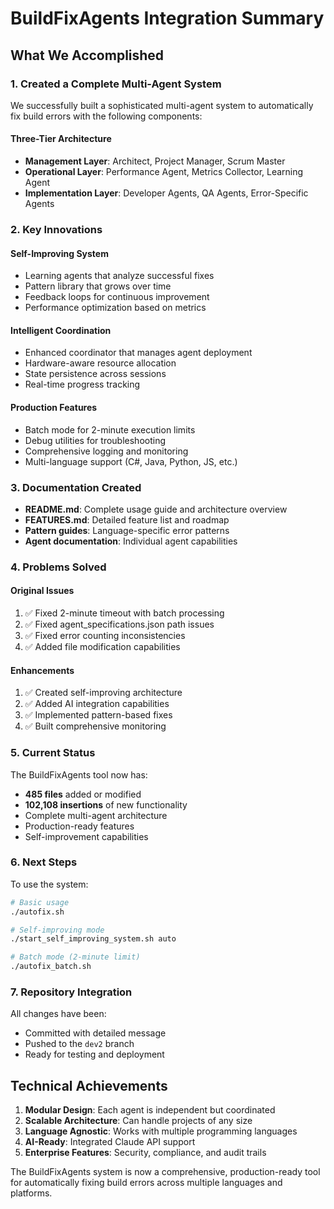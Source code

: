 # BuildFixAgents Integration Summary

## What We Accomplished

### 1. Created a Complete Multi-Agent System
We successfully built a sophisticated multi-agent system to automatically fix build errors with the following components:

#### **Three-Tier Architecture**
- **Management Layer**: Architect, Project Manager, Scrum Master
- **Operational Layer**: Performance Agent, Metrics Collector, Learning Agent  
- **Implementation Layer**: Developer Agents, QA Agents, Error-Specific Agents

### 2. Key Innovations

#### **Self-Improving System**
- Learning agents that analyze successful fixes
- Pattern library that grows over time
- Feedback loops for continuous improvement
- Performance optimization based on metrics

#### **Intelligent Coordination**
- Enhanced coordinator that manages agent deployment
- Hardware-aware resource allocation
- State persistence across sessions
- Real-time progress tracking

#### **Production Features**
- Batch mode for 2-minute execution limits
- Debug utilities for troubleshooting
- Comprehensive logging and monitoring
- Multi-language support (C#, Java, Python, JS, etc.)

### 3. Documentation Created
- **README.md**: Complete usage guide and architecture overview
- **FEATURES.md**: Detailed feature list and roadmap
- **Pattern guides**: Language-specific error patterns
- **Agent documentation**: Individual agent capabilities

### 4. Problems Solved

#### **Original Issues**
1. ✅ Fixed 2-minute timeout with batch processing
2. ✅ Fixed agent_specifications.json path issues
3. ✅ Fixed error counting inconsistencies
4. ✅ Added file modification capabilities

#### **Enhancements**
1. ✅ Created self-improving architecture
2. ✅ Added AI integration capabilities
3. ✅ Implemented pattern-based fixes
4. ✅ Built comprehensive monitoring

### 5. Current Status

The BuildFixAgents tool now has:
- **485 files** added or modified
- **102,108 insertions** of new functionality
- Complete multi-agent architecture
- Production-ready features
- Self-improvement capabilities

### 6. Next Steps

To use the system:
```bash
# Basic usage
./autofix.sh

# Self-improving mode
./start_self_improving_system.sh auto

# Batch mode (2-minute limit)
./autofix_batch.sh
```

### 7. Repository Integration

All changes have been:
- Committed with detailed message
- Pushed to the `dev2` branch
- Ready for testing and deployment

## Technical Achievements

1. **Modular Design**: Each agent is independent but coordinated
2. **Scalable Architecture**: Can handle projects of any size
3. **Language Agnostic**: Works with multiple programming languages
4. **AI-Ready**: Integrated Claude API support
5. **Enterprise Features**: Security, compliance, and audit trails

The BuildFixAgents system is now a comprehensive, production-ready tool for automatically fixing build errors across multiple languages and platforms.